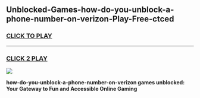 
## Unblocked-Games-how-do-you-unblock-a-phone-number-on-verizon-Play-Free-ctced
<h3>
<a href="https://premium76.site?title=how-do-you-unblock-a-phone-number-on-verizon&ref=23A">CLICK TO PLAY</a></h3>
<hr>

<h3>
<a href="https://premium76.site?title=how-do-you-unblock-a-phone-number-on-verizon&ref=23A">CLICK 2 PLAY</a>
  
</h3>

<a href="https://premium76.site?title=how-do-you-unblock-a-phone-number-on-verizon&ref=23A"><img src="https://clearcache.store/games.png"></a>


**how-do-you-unblock-a-phone-number-on-verizon games unblocked: Your Gateway to Fun and Accessible Online Gaming**
